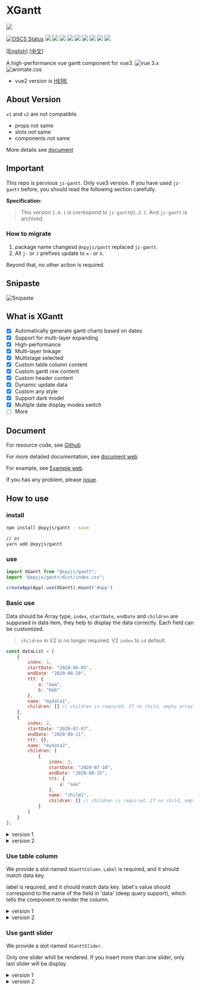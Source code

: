 # XGantt

![](./src/assets/logo.png)

[![OSCS Status](https://www.oscs1024.com/platform/badge/xpyjs/gantt.svg?size=small)](https://www.oscs1024.com/project/xpyjs/gantt?ref=badge_small) ![](https://shields.io/github/v/release/xpyjs/gantt?display_name=tag) ![](https://img.shields.io/npm/v/@xpyjs/gantt.svg) ![](https://shields.io/github/v/release/xpyjs/gantt?display_name=tag&include_prereleases&label=lastest)
![](https://badgen.net/npm/dt/@xpyjs/gantt) ![](https://img.shields.io/npm/l/@xpyjs/gantt.svg) ![](https://img.shields.io/github/actions/workflow/status/xpyjs/gantt/release.yml?branch=master) ![](https://img.shields.io/github/actions/workflow/status/xpyjs/gantt/gh-pages.yml?branch=master&label=gh-pages)
![](https://img.shields.io/github/stars/xpyjs/gantt.svg?style=social) ![](https://shields.io/github/forks/xpyjs/gantt?label=Fork&style=social)

[[English](./README.md)] [[中文](./README_cn.md)]

A high-performance vue gantt component for vue3.
![vue 3.x](https://img.shields.io/badge/vue-3.x-43B984) ![animate.css](https://img.shields.io/badge/animate.css-4.x-9E84E2)

- vue2 version is [HERE](https://github.com/xpyjs/gantt-vue2)

## About Version

`v1` and `v2` are not compatible.

- props not same
- slots not same
- components not same

More details see [document](https://docs.xiaopangying.com/gantt/)

## Important

This repo is pervious `jz-gantt`. Only vue3 version. If you have used `jz-gantt` before, you should read the following section carefully.

**Specification:**

> This version `1.0.1` is correspond to `jz-gantt@1.3.1`. And `jz-gantt` is archived.

### How to migrate

1. package name changesd `@xpyjs/gantt` replaced `jz-gantt`.
2. All `j-` or `J` prefixes update to `x-` or `X`.

Beyond that, no other action is required.

## Snipaste

![Snipaste](./public/screenshots/gantt.gif)

## What is XGantt

- [x] Automatically generate gantt charts based on dates
- [x] Support for multi-layer expanding
- [x] High-performance
- [x] Multi-layer linkage
- [x] Multistage selected
- [x] Custom table column content
- [x] Custom gantt row content
- [x] Custom header content
- [x] Dynamic update data
- [x] Custom any style
- [x] Support dark model
- [x] Multiple date display modes switch
- [ ] More

## Document

For resource code, see [Github](http://github.com/xpyjs/gantt)

For more detailed documentation, see [document web](https://docs.xiaopangying.com/gantt/)

For example, see [Example web](https://docs.xiaopangying.com/gantt-demo/)

If you has any problem, please [issue](https://github.com/xpyjs/gantt/issues).

## How to use

### install

```bash
npm install @xpyjs/gantt --save

// or
yarn add @xpyjs/gantt
```

### use

```js
import XGantt from "@xpyjs/gantt";
import "@xpyjs/gantt/dist/index.css";

createApp(App).use(XGantt).mount('#app')
```

### Basic use

Data should be Array type, `index`, `startDate`, `endDate` and `children` are supposed in data item, they help to display the data correctly. Each field can be customized.

> `children` in V2 is no longer required.
> V2 `index` to `id` default.

```js
const dataList = [
    {
        index: 1,
        startDate: "2020-06-05",
        endDate: "2020-08-20",
        ttt: {
            a: "aaa",
            b: "bbb"
        },
        name: "mydata1",
        children: [] // children is required. If no child, empty array is ok.
    },
    {
        index: 2,
        startDate: "2020-07-07",
        endDate: "2020-09-11",
        ttt: {},
        name: "mydata2",
        children: [
            {
                index: 3,
                startDate: "2020-07-10",
                endDate: "2020-08-15",
                ttt: {
                    a: "aaa"
                },
                name: "child1",
                children: [] // children is required. If no child, empty array is ok.
            }
        ]
    }
];
```

<details>
<summary>version 1</summary>

```html
<x-gantt data-index="index" :data="dataList" />
```

</details>
<details>
<summary>version 2</summary>

```html
<x-gantt data-id="index" :data="dataList" />
```

</details>

### Use table column

We provide a slot named `XGanttColumn`. `Label` is required, and it should match data key.

label is required, and it should match data key. label's value should correspond to the name of the field in 'data' (deep query support), which tells the component to render the column.

<details>
<summary>version 1</summary>

```html
<x-gantt data-index="index" :data="dataList">
  <x-gantt-column label="name" />
</x-gantt>
```

</details>
<details>
<summary>version 2</summary>

```html
<x-gantt data-id="index" :data="dataList">
  <x-gantt-column prop="name" />
</x-gantt>
```

</details>

### Use gantt slider

We provide a slot named `XGanttSlider`.

Only one slider whill be rendered. If you insert more than one slider, only last slider will be display.

<details>
<summary>version 1</summary>

```html
<x-gantt data-id="index" :data="dataList">
  <x-gantt-slider />   <!-- no render -->
  <x-gantt-slider />   <!-- will be rendered -->
</x-gantt>
```

</details>
<details>
<summary>version 2</summary>

```html
<x-gantt data-id="index" :data="dataList">
  <x-gantt-slider />   <!-- no render -->
  <x-gantt-slider />   <!-- will be rendered -->
</x-gantt>
```

## License

[MIT](./LICENSE)
